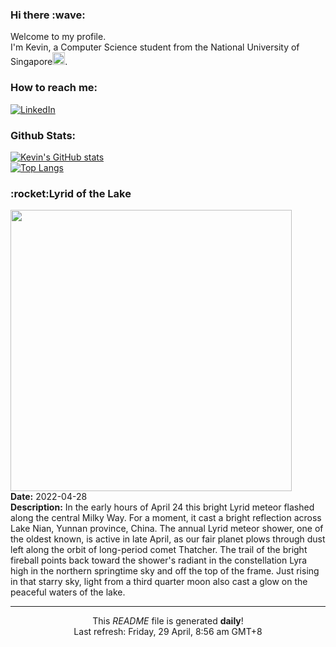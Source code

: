 <h3>Hi there :wave:</h3>

Welcome to my profile.   
I'm Kevin, a Computer Science student from the National University of Singapore<img src="https://img.icons8.com/color/96/000000/singapore-circular.png" width="20px"/>.</p>

<h3>How to reach me: </h3>
<a href="https://www.linkedin.com/in/kevin-foong/"><img alt="LinkedIn" src="https://img.shields.io/badge/linkedin-%230077B5.svg?&style=for-the-badge&logo=linkedin&logoColor=white" /></a> 

<h3>Github Stats: </h3> 

[![Kevin's GitHub stats](https://github-readme-stats.vercel.app/api?username=kevin9foong&theme=tokyonight)](https://github.com/anuraghazra/github-readme-stats) <br/>
[![Top Langs](https://github-readme-stats.vercel.app/api/top-langs/?username=kevin9foong&layout=compact&theme=tokyonight)](https://github.com/anuraghazra/github-readme-stats)

<h3>:rocket:Lyrid of the Lake</h3> 
<img width="450" src="https:&#x2F;&#x2F;apod.nasa.gov&#x2F;apod&#x2F;image&#x2F;2204&#x2F;LyridoverChinaJeffDai.jpg" /><br/>
<b>Date:</b> 2022-04-28<br/>
<b>Description:</b> In the early hours of April 24 this bright Lyrid meteor flashed along the central Milky Way. For a moment, it cast a bright reflection across Lake Nian, Yunnan province, China. The annual Lyrid meteor shower, one of the oldest known, is active in late April, as our fair planet plows through dust left along the orbit of long-period comet Thatcher. The trail of the bright fireball points back toward the shower&#39;s radiant in the constellation Lyra high in the northern springtime sky and off the top of the frame. Just rising in that starry sky, light from a third quarter moon also cast a glow on the peaceful waters of the lake.<br/>

------------
<p align="center">This <i>README</i> file is generated <b>daily</b>!</br>
Last refresh: Friday, 29 April, 8:56 am GMT+8<br />